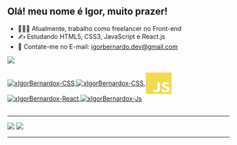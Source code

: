 ## Olá! meu nome é Igor, muito prazer!

- 👨🏻‍💻 Atualmente, trabalho como freelancer no Front-end
- ✍️ Estudando HTML5, CSS3, JavaScript e React.js
- 📧 Contate-me no E-mail: igorbernardo.dev@gmail.com
<div align="left">
  <a href="https://github.com/xIgorBernardox">
  <img height="131em" src="https://github-readme-stats.vercel.app/api?username=xIgorBernardox&show_icons=true&theme=github_dark&include_all_commits=true&count_private=true"/>
  <!--<img height="130em" src="https://github-readme-stats.vercel.app/api/top-langs/?username=xIgorBernardox&layout=compact&langs_count=3&theme=github_dark"/>-->
</div>
<div style="display: inline_block"><br>
  <img align="center" alt="xIgorBernardox-CSS" height="50" width="60" src="https://cdn.jsdelivr.net/gh/devicons/devicon/icons/html5/html5-plain-wordmark.svg" />
  <img align="center" alt="xIgorBernardox-CSS" height="50" width="60" src="https://cdn.jsdelivr.net/gh/devicons/devicon/icons/css3/css3-plain-wordmark.svg" />
  <img align="center" alt="xIgorBernardox-Js" height="50" width="60" src="https://raw.githubusercontent.com/devicons/devicon/master/icons/javascript/javascript-plain.svg">
  <img align="center" alt="xIgorBernardox-React" height="50" width="60" src="https://cdn.jsdelivr.net/gh/devicons/devicon/icons/react/react-original.svg" />   
 <img align="center" alt="xIgorBernardox-Js" height="50" width="60" src="https://cdn.jsdelivr.net/gh/devicons/devicon/icons/bootstrap/bootstrap-original-wordmark.svg" />  
</div>
  <br>
  <hr>
<div> 
  <a href="https://discord.gg/Igor Bernardo#8897" target="_blank"><img src="https://img.shields.io/badge/Discord-7289DA?style=for-the-badge&logo=discord&logoColor=white" target="_blank"></a>
  <a href = "mailto:igorbernardo.dev@gmail.com"><img src="https://img.shields.io/badge/Gmail-D14836?style=for-the-badge&logo=gmail&logoColor=white" target="_blank"></a>
</div>
  <hr>
